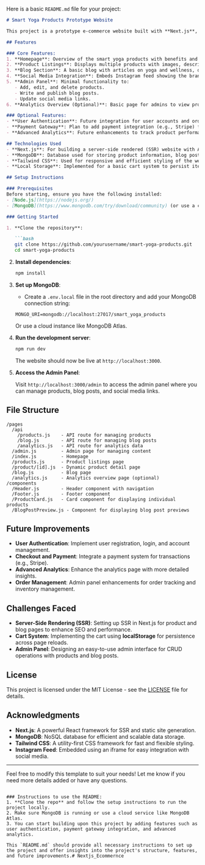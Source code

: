 Here is a basic `README.md` file for your project:

```markdown
# Smart Yoga Products Prototype Website

This project is a prototype e-commerce website built with **Next.js**, showcasing **smart yoga products**. The website includes features such as product listings, an admin panel, a blog section, social media integration, and analytics overview.

## Features

### Core Features:
1. **Homepage**: Overview of the smart yoga products with benefits and a clear call to action ("Shop Now").
2. **Product Listings**: Displays multiple products with images, descriptions, and prices. Each product links to a dedicated product detail page.
3. **Blog Section**: A basic blog with articles on yoga and wellness, displayed with previews.
4. **Social Media Integration**: Embeds Instagram feed showing the brand’s social media posts.
5. **Admin Panel**: Minimal functionality to:
   - Add, edit, and delete products.
   - Write and publish blog posts.
   - Update social media links.
6. **Analytics Overview (Optional)**: Basic page for admins to view product stats, number of blog articles, etc.

### Optional Features:
- **User Authentication**: Future integration for user accounts and order tracking.
- **Payment Gateway**: Plan to add payment integration (e.g., Stripe) for product purchases.
- **Advanced Analytics**: Future enhancements to track product performance, user activity, and traffic.

## Technologies Used
- **Next.js**: For building a server-side rendered (SSR) website with API routes and dynamic routing.
- **MongoDB**: Database used for storing product information, blog posts, and social media links.
- **Tailwind CSS**: Used for responsive and efficient styling of the website.
- **Local Storage**: Implemented for a basic cart system to persist items across page reloads.

## Setup Instructions

### Prerequisites
Before starting, ensure you have the following installed:
- [Node.js](https://nodejs.org/)
- [MongoDB](https://www.mongodb.com/try/download/community) (or use a cloud instance like MongoDB Atlas)

### Getting Started

1. **Clone the repository**:

   ```bash
   git clone https://github.com/yourusername/smart-yoga-products.git
   cd smart-yoga-products
   ```

2. **Install dependencies**:

   ```bash
   npm install
   ```

3. **Set up MongoDB**:

   - Create a `.env.local` file in the root directory and add your MongoDB connection string:
   
   ```env
   MONGO_URI=mongodb://localhost:27017/smart_yoga_products
   ```

   Or use a cloud instance like MongoDB Atlas.

4. **Run the development server**:

   ```bash
   npm run dev
   ```

   The website should now be live at `http://localhost:3000`.

5. **Access the Admin Panel**:

   Visit `http://localhost:3000/admin` to access the admin panel where you can manage products, blog posts, and social media links.

## File Structure

```
/pages
  /api
    /products.js    - API route for managing products
    /blog.js        - API route for managing blog posts
    /analytics.js   - API route for analytics data
  /admin.js         - Admin page for managing content
  /index.js         - Homepage
  /products.js      - Product listings page
  /product/[id].js  - Dynamic product detail page
  /blog.js          - Blog page
  /analytics.js     - Analytics overview page (optional)
/components
  /Header.js        - Header component with navigation
  /Footer.js        - Footer component
  /ProductCard.js   - Card component for displaying individual products
  /BlogPostPreview.js - Component for displaying blog post previews
```

## Future Improvements
- **User Authentication**: Implement user registration, login, and account management.
- **Checkout and Payment**: Integrate a payment system for transactions (e.g., Stripe).
- **Advanced Analytics**: Enhance the analytics page with more detailed insights.
- **Order Management**: Admin panel enhancements for order tracking and inventory management.

## Challenges Faced
- **Server-Side Rendering (SSR)**: Setting up SSR in Next.js for product and blog pages to enhance SEO and performance.
- **Cart System**: Implementing the cart using **localStorage** for persistence across page reloads.
- **Admin Panel**: Designing an easy-to-use admin interface for CRUD operations with products and blog posts.

## License
This project is licensed under the MIT License - see the [LICENSE](LICENSE) file for details.

## Acknowledgments
- **Next.js**: A powerful React framework for SSR and static site generation.
- **MongoDB**: NoSQL database for efficient and scalable data storage.
- **Tailwind CSS**: A utility-first CSS framework for fast and flexible styling.
- **Instagram Feed**: Embedded using an iframe for easy integration with social media.

---

Feel free to modify this template to suit your needs! Let me know if you need more details added or have any questions.
```

### Instructions to use the README:
1. **Clone the repo** and follow the setup instructions to run the project locally.
2. Make sure MongoDB is running or use a cloud service like MongoDB Atlas.
3. You can start building upon this project by adding features such as user authentication, payment gateway integration, and advanced analytics.

This `README.md` should provide all necessary instructions to set up the project and offer insights into the project's structure, features, and future improvements.#   N e x t j s _ E c o m m e r n c e  
 